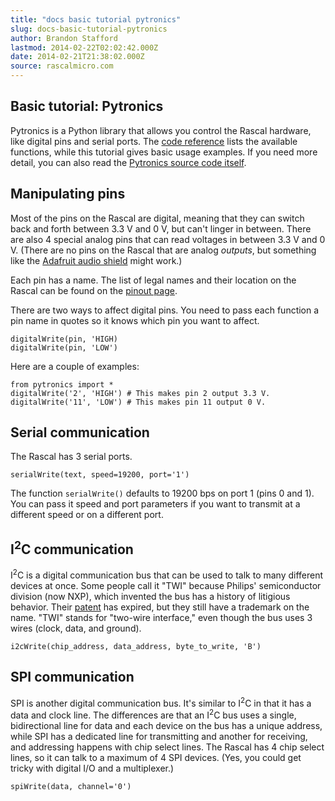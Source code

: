 ```yaml
---
title: "docs basic tutorial pytronics"
slug: docs-basic-tutorial-pytronics
author: Brandon Stafford
lastmod: 2014-02-22T02:02:42.000Z
date: 2014-02-21T21:38:02.000Z
source: rascalmicro.com
---
```

## Basic tutorial: Pytronics ##

Pytronics is a Python library that allows you control the Rascal hardware, like digital pins and serial ports. The [code reference][2] lists the available functions, while this tutorial gives basic usage examples. If you need more detail, you can also read the [Pytronics source code itself][3].

## Manipulating pins ##

Most of the pins on the Rascal are digital, meaning that they can switch back and forth between 3.3 V and 0 V, but can't linger in between. There are also 4 special analog pins that can read voltages in between 3.3 V and 0 V. (There are no pins on the Rascal that are analog *outputs*, but something like the [Adafruit audio shield][1] might work.)

Each pin has a name. The list of legal names and their location on the Rascal can be found on the [pinout page][4].

There are two ways to affect digital pins. You need to pass each function a pin name in quotes so it knows which pin you want to affect.

```language-python
digitalWrite(pin, 'HIGH)
digitalWrite(pin, 'LOW')
```

Here are a couple of examples:

```language-python
from pytronics import *
digitalWrite('2', 'HIGH') # This makes pin 2 output 3.3 V.
digitalWrite('11', 'LOW') # This makes pin 11 output 0 V.
```

## Serial communication ##

The Rascal has 3 serial ports.

```language-python
serialWrite(text, speed=19200, port='1')
```

The function `serialWrite()` defaults to 19200 bps on port 1 (pins 0 and 1). You can pass it speed and port parameters if you want to transmit at a different speed or on a different port.

## I<sup>2</sup>C communication ##

I<sup>2</sup>C is a digital communication bus that can be used to talk to many different devices at once. Some people call it "TWI" because Philips' semiconductor division (now NXP), which invented the bus has a history of litigious behavior. Their [patent][5] has expired, but they still have a trademark on the name. "TWI" stands for "two-wire interface," even though the bus uses 3 wires (clock, data, and ground).

```language-python
i2cWrite(chip_address, data_address, byte_to_write, 'B')
```

## SPI communication

SPI is another digital communication bus. It's similar to I<sup>2</sup>C in that it has a data and clock line. The differences are that an I<sup>2</sup>C bus uses a single, bidirectional line for data and each device on the bus has a unique address, while SPI has a dedicated line for transmitting and another for receiving, and addressing happens with chip select lines. The Rascal has 4 chip select lines, so it can talk to a maximum of 4 SPI devices. (Yes, you could get tricky with digital I/O and a multiplexer.)

```language-python
spiWrite(data, channel='0')
```

[1]: http://www.adafruit.com/products/94
[2]: /docs/rascal-api.html
[3]: https://github.com/rascalmicro/pytronics/blob/master/pytronics.py
[4]: /docs/pinout.html
[5]: http://www.google.com/patents/US4689740